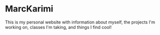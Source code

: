 # MarcKarimi
This is my personal website with information about myself, the projects I'm working on, classes I'm taking, and things I find cool!
